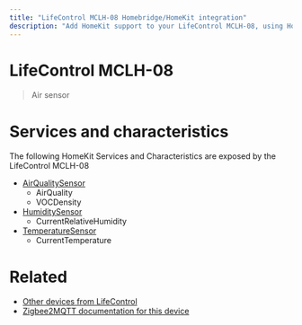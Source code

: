 ```yaml
---
title: "LifeControl MCLH-08 Homebridge/HomeKit integration"
description: "Add HomeKit support to your LifeControl MCLH-08, using Homebridge, Zigbee2MQTT and homebridge-z2m."
---
```

<!---
This file has been GENERATED using src/docgen/docgen.ts
DO NOT EDIT THIS FILE MANUALLY!
-->
# LifeControl MCLH-08
> Air sensor


# Services and characteristics
The following HomeKit Services and Characteristics are exposed by
the LifeControl MCLH-08

* [AirQualitySensor](../../air_quality.md)
  * AirQuality
  * VOCDensity
* [HumiditySensor](../../sensors.md)
  * CurrentRelativeHumidity
* [TemperatureSensor](../../sensors.md)
  * CurrentTemperature


# Related
* [Other devices from LifeControl](../index.md#lifecontrol)
* [Zigbee2MQTT documentation for this device](https://www.zigbee2mqtt.io/devices/MCLH-08.html)
